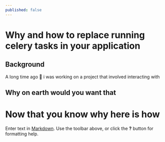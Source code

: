 ```yaml
---
published: false
---
```

# Why and how to replace running celery tasks in your application

## Background

A long time ago 🥚 i was working on a project that involved interacting with 


## Why on earth would you want that


# Now that you know why here is how

Enter text in [Markdown](http://daringfireball.net/projects/markdown/). Use the toolbar above, or click the **?** button for formatting help.
